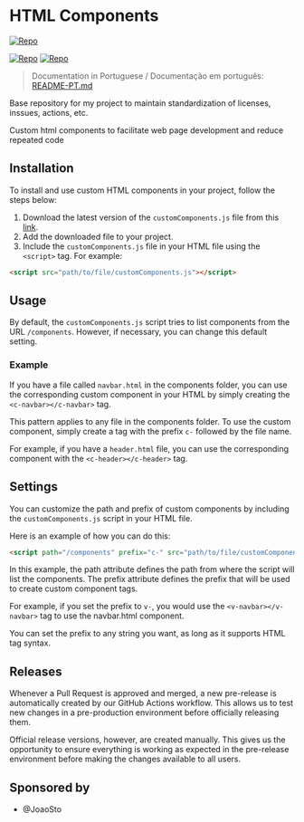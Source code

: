 # HTML Components

[![Repo](https://img.shields.io/badge/Repo-Base-blue)](./)

[![Repo](https://img.shields.io/badge/Language-git-green)](./)
[![Repo](https://img.shields.io/badge/Language-sh-green)](./)

> Documentation in Portuguese / Documentação em português:
> [README-PT.md](README-PT.md)

Base repository for my project to maintain standardization of licenses, inssues, actions, etc.

Custom html components to facilitate web page development and reduce repeated code

## Installation

To install and use custom HTML components in your project, follow the steps below:

1. Download the latest version of the `customComponents.js` file from this [link](https://github.com/Felipe-Cavalca/BifrostPHP-Components/releases/latest).
1. Add the downloaded file to your project.
1. Include the `customComponents.js` file in your HTML file using the `<script>` tag. For example:

```html
<script src="path/to/file/customComponents.js"></script>
```

## Usage

By default, the `customComponents.js` script tries to list components from the URL `/components`. However, if necessary, you can change this default setting.

### Example

If you have a file called `navbar.html` in the components folder, you can use the corresponding custom component in your HTML by simply creating the `<c-navbar></c-navbar>` tag.

This pattern applies to any file in the components folder. To use the custom component, simply create a tag with the prefix `c-` followed by the file name.

For example, if you have a `header.html` file, you can use the corresponding component with the `<c-header></c-header>` tag.

## Settings

You can customize the path and prefix of custom components by including the `customComponents.js` script in your HTML file.

Here is an example of how you can do this:

```html
<script path="/components" prefix="c-" src="path/to/file/customComponents.js"></script>
```

In this example, the path attribute defines the path from where the script will list the components. The prefix attribute defines the prefix that will be used to create custom component tags.

For example, if you set the prefix to `v-`, you would use the `<v-navbar></v-navbar>` tag to use the navbar.html component.

You can set the prefix to any string you want, as long as it supports HTML tag syntax.

## Releases

Whenever a Pull Request is approved and merged, a new pre-release is automatically created by our GitHub Actions workflow. This allows us to test new changes in a pre-production environment before officially releasing them.

Official release versions, however, are created manually. This gives us the opportunity to ensure everything is working as expected in the pre-release environment before making the changes available to all users.

## Sponsored by

- @JoaoSto
